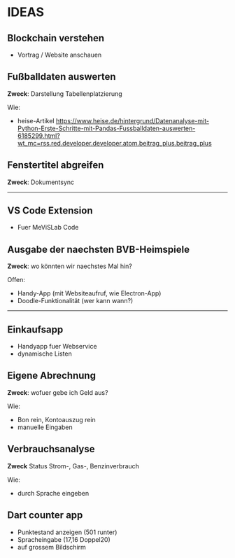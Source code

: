 
# IDEAS

## Blockchain verstehen
- Vortrag / Website anschauen

## Fußballdaten auswerten
**Zweck**: Darstellung Tabellenplatzierung

Wie:
- heise-Artikel https://www.heise.de/hintergrund/Datenanalyse-mit-Python-Erste-Schritte-mit-Pandas-Fussballdaten-auswerten-6185299.html?wt_mc=rss.red.developer.developer.atom.beitrag_plus.beitrag_plus

## Fenstertitel abgreifen

**Zweck**: Dokumentsync

---

## VS Code Extension
- Fuer MeViSLab Code

## Ausgabe der naechsten BVB-Heimspiele

**Zweck**: wo könnten wir naechstes Mal hin?

Offen:
- Handy-App (mit Websiteaufruf, wie Electron-App)
- Doodle-Funktionalität (wer kann wann?)

---

## Einkaufsapp
- Handyapp fuer Webservice
- dynamische Listen
## Eigene Abrechnung

**Zweck**: wofuer gebe ich Geld aus?

Wie:

- Bon rein, Kontoauszug rein
- manuelle Eingaben


## Verbrauchsanalyse

**Zweck** Status Strom-, Gas-, Benzinverbrauch

Wie:
- durch Sprache eingeben


## Dart counter app

- Punktestand anzeigen (501 runter)
- Spracheingabe (17,16 Doppel20)
- auf grossem Bildschirm
